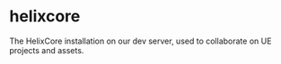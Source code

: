 # helixcore
The HelixCore installation on our dev server, used to collaborate on UE projects and assets.
